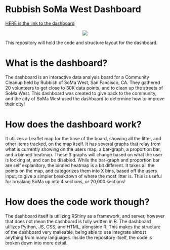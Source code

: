 # Rubbish SoMa West Dashboard

[HERE is the link to the dashboard](https://rubbishlove.shinyapps.io/dashboard/)

<p align="center"><img src="https://alexander-kahanek.github.io/assets/img/dashboard-img.png"></p>

This repository will hold the code and structure layout for the dashboard. 

# What is the dashboard?

The dashboard is an interactive data analysis board for a Community Cleanup held by Rubbish of SoMa West, San Fancisco, CA. They gathered 20 volunteers to get close to 30K data points, and to clean up the streets of SoMa West. This dashboard was created to give back to the community, and the city of SoMa West used the dashbaord to determine how to improve their city!

# How does the dashboard work?

It utilizes a Leaflet map for the base of the board, showing all the litter, and other items tracked, on the map itself. It has several graphs that relay from what is currently showing on the users map; a bar-graph, a proportion bar, and a binned heatmap. These 3 graphs will change based on what the user is looking at, and can be disabled. While the bar-graph and proportion bar are self explanitory, the binned heatmap is a bit different. It takes all the points on the map, and categorizes them into X bins, based off the users input, to give a simpler breakdown of where the most litter is. This is useful for breaking SoMa up into 4 sections, or 20,000 sections!

# How does the code work though?

The dashboard itself is utilizing RShiny as a framework, and server, however that does not mean the dashboard is fully written in R. The dashboard utilizes Python, JS, CSS, and HTML, alongside R. This makes the structure of the dashboard very malleable, being able to use integrate almost anything from many languages. Inside the repository itself, the code is broken down into more detail.
